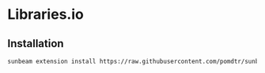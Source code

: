# Libraries.io

## Installation

```bash
sunbeam extension install https://raw.githubusercontent.com/pomdtr/sunbeam-libraries/main/librairies.sh
```
